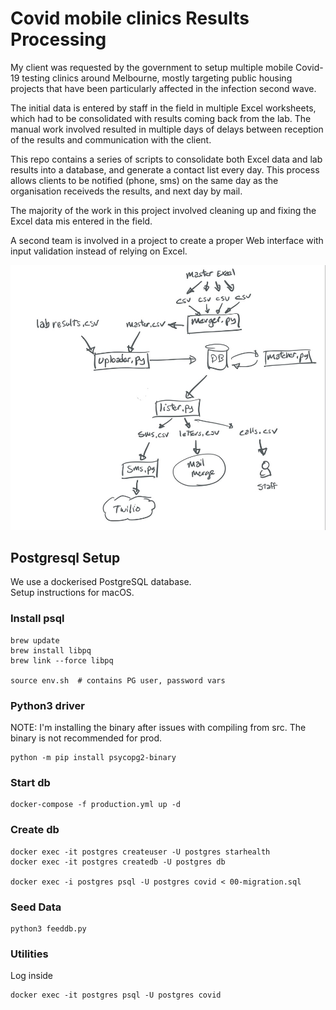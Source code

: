 # Covid mobile clinics Results Processing

My client was requested by the government to setup multiple mobile Covid-19 testing clinics around Melbourne, mostly targeting public housing projects that have been particularly affected in the infection second wave.

The initial data is entered by staff in the field in multiple Excel worksheets, which had to be consolidated with results coming back from the lab. The manual work involved resulted in multiple days of delays between reception of the results and communication with the client.

This repo contains a series of scripts to consolidate both Excel data and lab results into a database, and generate a contact list every day.
This process allows clients to be notified (phone, sms) on the same day as the organisation receiveds the results, and next day by mail.

The majority of the work in this project involved cleaning up and fixing the Excel data mis entered in the field.

A second team is involved in a project to create a proper Web interface with input validation instead of relying on Excel.

<img src="images/plan.jpeg" width="600" />



## Postgresql Setup

We use a dockerised PostgreSQL database.<br>
Setup instructions for macOS.

### Install psql 
```
brew update
brew install libpq
brew link --force libpq 

source env.sh  # contains PG user, password vars
```

### Python3 driver
NOTE: I'm installing the binary after issues with compiling from src.
The binary is not recommended for prod.
```
python -m pip install psycopg2-binary
```

### Start db
```
docker-compose -f production.yml up -d
```

### Create db
```
docker exec -it postgres createuser -U postgres starhealth 
docker exec -it postgres createdb -U postgres db

docker exec -i postgres psql -U postgres covid < 00-migration.sql
```

### Seed Data
```
python3 feeddb.py
```

### Utilities
Log inside
```
docker exec -it postgres psql -U postgres covid

````
